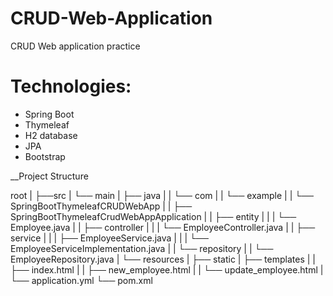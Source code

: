 # CRUD-Web-Application
CRUD Web application practice 

# Technologies:
- Spring Boot
- Thymeleaf
- H2 database
- JPA
- Bootstrap 

__Project Structure


root
|
├──src
|  └── main
|      ├── java
|      |   └── com
|      |       └── example
|      |           └── SpringBootThymeleafCRUDWebApp
|      |               ├── SpringBootThymeleafCrudWebAppApplication
|      |               ├── entity
|      |               |   └── Employee.java
|      |               ├── controller
|      |               |   └── EmployeeController.java
|      |               ├── service
|      |               |   ├── EmployeeService.java
|      |               |   └── EmployeeServiceImplementation.java
|      |               └── repository
|      |                   └── EmployeeRepository.java
|      └── resources
|          ├── static
|          ├── templates
|          |   ├── index.html
|          |   ├── new_employee.html
|          |   └── update_employee.html
|          └── application.yml
└── pom.xml    
